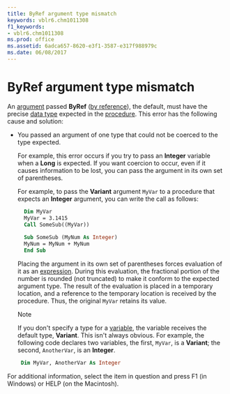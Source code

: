 ```yaml
---
title: ByRef argument type mismatch
keywords: vblr6.chm1011308
f1_keywords:
- vblr6.chm1011308
ms.prod: office
ms.assetid: 6adca657-8620-e3f1-3587-e317f988979c
ms.date: 06/08/2017
---
```



# ByRef argument type mismatch

An [argument](vbe-glossary.md) passed **ByRef** ([by reference](vbe-glossary.md)), the default, must have the precise [data type](vbe-glossary.md) expected in the [procedure](vbe-glossary.md). This error has the following cause and solution:

- You passed an argument of one type that could not be coerced to the type expected. 
    
  For example, this error occurs if you try to pass an **Integer** variable when a **Long** is expected. If you want coercion to occur, even if it causes information to be lost, you can pass the argument in its own set of parentheses. 
  
  For example, to pass the **Variant** argument `MyVar` to a procedure that expects an **Integer** argument, you can write the call as follows:
    
  ```vb
    Dim MyVar 
    MyVar = 3.1415 
    Call SomeSub((MyVar)) 
    
    Sub SomeSub (MyNum As Integer) 
    MyNum = MyNum + MyNum 
    End Sub
  ```

  Placing the argument in its own set of parentheses forces evaluation of it as an [expression](vbe-glossary.md). During this evaluation, the fractional portion of the number is rounded (not truncated) to make it conform to the expected argument type. The result of the evaluation is placed in a temporary location, and a reference to the temporary location is received by the procedure. Thus, the original  `MyVar` retains its value.
    
  > [!NOTE] 
  > If you don't specify a type for a [variable](vbe-glossary.md), the variable receives the default type, **Variant**. This isn't always obvious. For example, the following code declares two variables, the first, `MyVar`, is a **Variant**; the second, `AnotherVar`, is an **Integer**.
  > 
  > ```vb
  >  Dim MyVar, AnotherVar As Integer 
  > ```

For additional information, select the item in question and press F1 (in Windows) or HELP (on the Macintosh).

